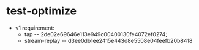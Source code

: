 # test-optimize

+ v1 requirement: 
  + tap -- 2de02e69646e113e949c00400130fe4072ef0274; 
  + stream-replay -- d3ee0db1ee2415e443d8e5508e04feefb20b8418
